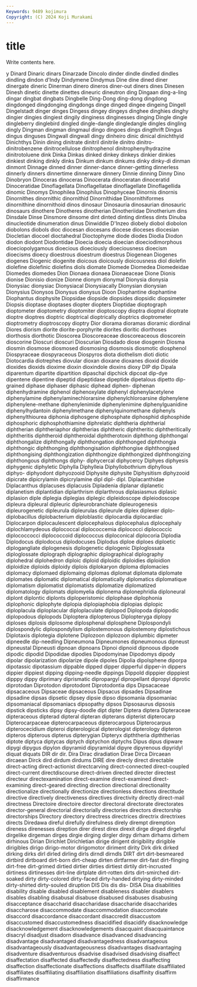 ```yaml
---
Keywords: 9489 kojimura
Copyright: (C) 2024 Koji Murakami
---
```


# title

Write contents here.



y Dinard Dinaric
dinars Dinarzade Dincolo dinder dindle dindled dindles dindling dindon d'Indy
Dindymene Dindymus Dine dine dined diner dinergate dineric Dinerman dinero
dineros diner-out diners dines Dinesen Dinesh dinetic dinette dinettes dineuric
dineutron ding Dingaan ding-a-ling dingar dingbat dingbats Dingbelle Ding-Dong ding-dong
dingdong dingdonged dingdonging dingdongs dinge dinged dingee dingeing Dingell Dingelstadt
dinger dinges Dingess dingey dingeys dinghee dinghies dinghy dingier dingies
dingiest dingily dinginess dinginesses dinging Dingle dingle dingleberry dinglebird dingled
dingle-dangle dingledangle dingles dingling dingly Dingman dingman dingmaul dingo dingoes
dings dingthrift Dingus dingus dinguses Dingwall dingwall dingy dinheiro dinic
dinical dinichthyid Dinichthys Dinin dining dinitrate dinitril dinitrile dinitro dinitro-
dinitrobenzene dinitrocellulose dinitrophenol dinitrophenylhydrazine dinitrotoluene dink Dinka Dinkas dinked dinkey
dinkeys dinkier dinkies dinkiest dinking dinkly dinks Dinkum dinkum dinkums
dinky dinky-di dinman dinmont Dinnage dinned dinner dinner-dance dinner-getting dinnerless
dinnerly dinners dinnertime dinnerware dinnery Dinnie dinning Dinny Dino Dinobryon
Dinoceras dinoceras Dinocerata dinoceratan dinoceratid Dinoceratidae Dinoflagellata Dinoflagellatae dinoflagellate Dinoflagellida
dinomic Dinomys Dinophilea Dinophilus Dinophyceae Dinornis dinornis Dinornithes dinornithic dinornithid
Dinornithidae Dinornithiformes dinornithine dinornithoid dinos dinosaur Dinosauria dinosaurian dinosauric dinosaurs
dinothere Dinotheres dinotherian Dinotheriidae Dinotherium dins Dinsdale Dinse Dinsmore dinsome
dint dinted dinting dintless dints Dinuba dinucleotide dinumeration dinus Dinwiddie
D'Inzeo diobely diobol diobolon diobolons diobols dioc diocesan diocesans diocese
dioceses diocesian Diocletian diocoel dioctahedral Dioctophyme diode diodes Diodia Diodon
diodon diodont Diodontidae Dioecia dioecia dioecian dioeciodimorphous dioeciopolygamous dioecious dioeciously
dioeciousness dioecism dioecisms dioecy dioestrous dioestrum dioestrus Diogenean Diogenes diogenes
Diogenic diogenite dioicous dioicously dioicousness diol diolefin diolefine diolefinic diolefins
diols diomate Diomede Diomedea Diomedeidae Diomedes diomedes Dion Dionaea dionaea
Dionaeaceae Dione Dionis dionise Dionisio dionize Dionne dionym dionymal Dionysia
dionysia Dionysiac dionysiac Dionysiacal Dionysiacally Dionysian dionysian Dionysius Dionysos Dionysus
dionysus Dioon Diophantine diophantine Diophantus diophysite Diopsidae diopside diopsides diopsidic
diopsimeter Diopsis dioptase dioptases diopter diopters Dioptidae dioptograph dioptometer dioptometry
dioptomiter dioptoscopy dioptra dioptral dioptrate dioptre dioptres dioptric dioptrical dioptrically
dioptrics dioptrometer dioptrometry dioptroscopy dioptry Dior diorama dioramas dioramic diordinal
Diores diorism diorite diorite-porphyrite diorites dioritic diorthoses diorthosis diorthotic Dioscorea
Dioscoreaceae dioscoreaceous dioscorein dioscorine Dioscuri dioscuri Dioscurian Diosdado diose diosgenin
Diosma diosmin diosmose diosmosed diosmosing diosmosis diosmotic diosphenol Diospyraceae diospyraceous
Diospyros diota diothelism dioti diotic Diotocardia diotrephes diovular dioxan dioxane
dioxanes dioxid dioxide dioxides dioxids dioxime dioxin dioxindole dioxins dioxy
DIP dip Dipala diparentum dipartite dipartition dipaschal dipchick dipcoat dip-dye
dipentene dipentine dipeptid dipeptidase dipeptide dipetalous dipetto dip-grained diphase diphaser
diphasic diphead diphen- diphenan diphenhydramine diphenol diphenoxylate diphenyl diphenylacetylene diphenylamine
diphenylaminechlorarsine diphenylchloroarsine diphenylene diphenylene-methane diphenylenimide diphenylenimine diphenylguanidine diphenylhydantoin diphenylmethane diphenylquinomethane
diphenyls diphenylthiourea diphonia diphosgene diphosphate diphosphid diphosphide diphosphoric diphosphothiamine diphrelatic
diphtheria diphtherial diphtherian diphtheriaphor diphtherias diphtheric diphtheritic diphtheritically diphtheritis diphtheroid
diphtheroidal diphtherotoxin diphthong diphthongal diphthongalize diphthongally diphthongation diphthonged diphthongia diphthongic
diphthonging diphthongisation diphthongise diphthongised diphthongising diphthongization diphthongize diphthongized diphthongizing diphthongous
diphthongs diphy- diphycercal diphycercy Diphyes diphyesis diphygenic diphyletic Diphylla Diphylleia
Diphyllobothrium diphyllous diphyo- diphyodont diphyozooid Diphysite diphysite Diphysitism diphyzooid dipicrate
dipicrylamin dipicrylamine dipl dipl- dipl. Diplacanthidae Diplacanthus diplacuses diplacusis Dipladenia
diplanar diplanetic diplanetism diplantidian diplarthrism diplarthrous diplasiasmus diplasic diplasion diple
diplegia diplegias diplegic dipleidoscope dipleiodoscope dipleura dipleural dipleuric dipleurobranchiate dipleurogenesis
dipleurogenetic dipleurula dipleurulas dipleurule diplex diplexer diplo- diplobacillus diplobacterium diploblastic
diplocardia diplocardiac Diplocarpon diplocaulescent diplocephalous diplocephalus diplocephaly diplochlamydeous diplococcal diplococcemia
diplococci diplococcic diplococcocci diplococcoid diplococcus diploconical diplocoria Diplodia Diplodocus diplodocus
diplodocuses Diplodus diploe diploes diploetic diplogangliate diplogenesis diplogenetic diplogenic Diploglossata
diploglossate diplograph diplographic diplographical diplography diplohedral diplohedron diploic diploid diploidic
diploidies diploidion diploidize diploids diploidy diplois diplokaryon diploma diplomacies diplomacy
diplomaed diplomaing diplomas diplomat diplomata diplomate diplomates diplomatic diplomatical diplomatically
diplomatics diplomatique diplomatism diplomatist diplomatists diplomatize diplomatized diplomatology diplomats diplomyelia
diplonema diplonephridia diploneural diplont diplontic diplonts diploperistomic diplophase diplophonia diplophonic
diplophyte diplopia diplopiaphobia diplopias diplopic diploplacula diploplacular diploplaculate diplopod Diplopoda
diplopodic diplopodous diplopods Diploptera diplopterous Diplopteryga diplopy diploses diplosis diplosome
diplosphenal diplosphene Diplospondyli diplospondylic diplospondylism diplostemonous diplostemony diplostichous Diplotaxis diplotegia
diplotene Diplozoon diplozoon diplumbic dipmeter dipneedle dip-needling Dipneumona Dipneumones dipneumonous
dipneust dipneustal Dipneusti dipnoan dipnoans Dipnoi dipnoid dipnoous dipode dipodic
dipodid Dipodidae dipodies Dipodomyinae Dipodomys dipody dipolar dipolarization dipolarize dipole
dipoles Dipolia dipolsphene diporpa dipotassic dipotassium dippable dipped dipper dipperful
dipper-in dippers dippier dippiest dipping dipping-needle dippings Dippold dipppier dipppiest
dipppy dippy diprimary diprismatic dipropargyl dipropellant dipropyl diprotic diprotodan Diprotodon
diprotodont Diprotodontia dips Dipsacaceae dipsacaceous Dipsaceae dipsaceous Dipsacus dipsades Dipsadinae
dipsadine dipsas dipsetic dipsey dipsie dipso dipsomania dipsomaniac dipsomaniacal dipsomaniacs
dipsopathy dipsos Dipsosaurus dipsosis dipstick dipsticks dipsy dipsy-doodle dipt dipter
Diptera diptera Dipteraceae dipteraceous dipterad dipteral dipteran dipterans dipterist dipterocarp
Dipterocarpaceae dipterocarpaceous dipterocarpous Dipterocarpus dipterocecidium dipteroi dipterological dipterologist dipterology dipteron
dipteros dipterous dipterus dipterygian Dipteryx dipththeria dipththerias diptote diptyca diptycas
diptych diptychon diptychs Dipus dipus dipware dipygi dipygus dipylon dipyramid
dipyramidal dipyre dipyrenous dipyridyl diquat diquats DIR dir dir. Dira
Dirac diradiation Dirae Dirca Dircaean dircaean Dirck dird dirdum dirdums
DIRE dire direcly direct directable direct-acting direct-actionist directcarving direct-connected direct-coupled
direct-current directdiscourse direct-driven directed directer directest directeur directexamination direct-examine direct-examined
direct-examining direct-geared directing direction directional directionality directionalize directionally directionize directionless
directions directitude directive directively directiveness directives directivity directly direct-mail directness
Directoire directoire director directoral directorate directorates director-general directorial directorially directories
directors directorship directorships Directory directory directress directrices directrix directrixes directs
Diredawa direful direfully direfulness direly dirempt diremption direness direnesses direption
direr direst direx direxit dirge dirged dirgeful dirgelike dirgeman dirges
dirgie dirging dirgler dirgy dirham dirhams dirhem dirhinous Dirian Dirichlet
Dirichletian dirige dirigent dirigibility dirigible dirigibles dirigo dirigo-motor dirigomotor diriment
dirity Dirk dirk dirked dirking dirks dirl dirled dirling dirls
dirndl dirndls DIRT dirt dirt-besmeared dirtbird dirtboard dirt-born dirt-cheap dirten
dirtfarmer dirt-fast dirt-flinging dirt-free dirt-grimed dirtied dirtier dirties dirtiest dirtily
dirt-incrusted dirtiness dirtinesses dirt-line dirtplate dirt-rotten dirts dirt-smirched dirt-soaked dirty
dirty-colored dirty-faced dirty-handed dirtying dirty-minded dirty-shirted dirty-souled diruption DIS Dis
dis dis- DISA Disa disabilities disability disable disabled disablement disableness
disabler disablers disables disabling disabusal disabuse disabused disabuses disabusing disacceptance
disaccharid disaccharidase disaccharide disaccharides disaccharose disaccommodate disaccommodation disaccomodate disaccord disaccordance
disaccordant disaccredit disaccustom disaccustomed disaccustomedness disacidified disacidify disacknowledge disacknowledgement disacknowledgements
disacquaint disacquaintance disacryl disadjust disadorn disadvance disadvanced disadvancing disadvantage disadvantaged
disadvantagedness disadvantageous disadvantageously disadvantageousness disadvantages disadvantaging disadventure disadventurous disadvise disadvised
disadvising disaffect disaffectation disaffected disaffectedly disaffectedness disaffecting disaffection disaffectionate disaffections
disaffects disaffiliate disaffiliated disaffiliates disaffiliating disaffiliation disaffiliations disaffinity disaffirm disaffirmance
